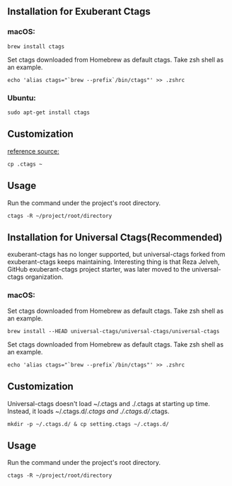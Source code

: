 ## Installation for Exuberant Ctags
### macOS:
```
brew install ctags
```

Set ctags downloaded from Homebrew as default ctags. Take zsh shell as an example.
```
echo 'alias ctags="`brew --prefix`/bin/ctags"' >> .zshrc
```

### Ubuntu:
```
sudo apt-get install ctags
```

## Customization

[reference source:](https://github.com/romainl/ctags-patterns-for-javascript)
```
cp .ctags ~
```

## Usage
Run the command under the project's root directory.
```
ctags -R ~/project/root/directory
```

## Installation for Universal Ctags(Recommended)
exuberant-ctags has no longer supported, but universal-ctags forked from exuberant-ctags keeps maintaining.
Interesting thing is that Reza Jelveh, GitHub exuberant-ctags project starter, was later moved to the universal-ctags organization.
### macOS:
Set ctags downloaded from Homebrew as default ctags. Take zsh shell as an example.
```
brew install --HEAD universal-ctags/universal-ctags/universal-ctags
```
Set ctags downloaded from Homebrew as default ctags. Take zsh shell as an example.
```
echo 'alias ctags="`brew --prefix`/bin/ctags"' >> .zshrc
```

## Customization
Universal-ctags doesn't load ~/.ctags and ./.ctags at starting up time. Instead, it loads ~/.ctags.d/*.ctags and ./.ctags.d/*.ctags.
```
mkdir -p ~/.ctags.d/ & cp setting.ctags ~/.ctags.d/
```

## Usage
Run the command under the project's root directory.
```
ctags -R ~/project/root/directory
```
